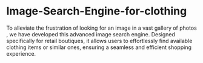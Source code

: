 # Image-Search-Engine-for-clothing
 To alleviate the frustration of looking for an image in a vast gallery of photos , we have developed this advanced image search engine. Designed specifically for retail boutiques, it allows users to effortlessly find available clothing items or similar ones, ensuring a seamless and efficient shopping experience.
